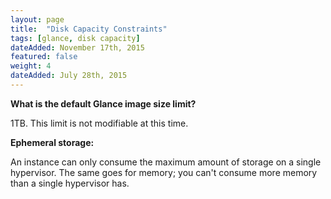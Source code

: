 ```yaml
---
layout: page
title:  "Disk Capacity Constraints"
tags: [glance, disk capacity]
dateAdded: November 17th, 2015
featured: false
weight: 4
dateAdded: July 28th, 2015
---
```


**What is the default Glance image size limit?**

1TB.  This limit is not modifiable at this time.

**Ephemeral storage:**

An instance can only consume the maximum amount of storage on a single hypervisor.  The same goes for memory; you can't consume more memory than a single hypervisor has.
